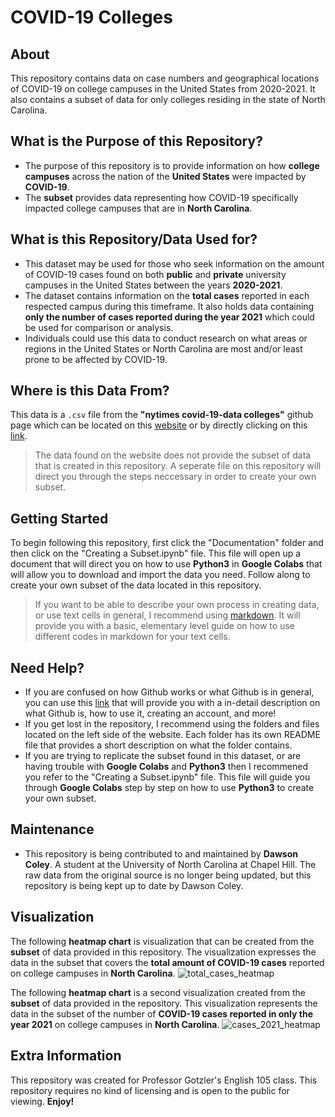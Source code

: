 # COVID-19 Colleges
## About
This repository contains data on case numbers and geographical locations of COVID-19 on college campuses in the United States from 2020-2021. It also contains a subset of data for only colleges residing in the state of North Carolina.

## What is the Purpose of this Repository?
* The purpose of this repository is to provide information on how **college campuses** across the nation of the **United States** were impacted by **COVID-19**.
* The **subset** provides data representing how COVID-19 specifically impacted college campuses that are in **North Carolina**.

## What is this Repository/Data Used for?
* This dataset may be used for those who seek information on the amount of COVID-19 cases found on both **public** and **private** university campuses in the United States between the years **2020-2021**.
*  The dataset contains information on the **total cases** reported in each respected campus during this timeframe. It also holds data containing **only the number of cases reported during the year 2021** which could be used for comparison or analysis.
*   Individuals could use this data to conduct research on what areas or regions in the United States or North Carolina are most and/or least prone to be affected by COVID-19.

## Where is this Data From?
This data is a `.csv` file from the **"nytimes covid-19-data colleges"** github page which can be located on this [website](https://github.com/nytimes/covid-19-data/tree/master/colleges) or by directly clicking on this [link](https://github.com/nytimes/covid-19-data/blob/master/colleges/colleges.csv).
> The data found on the website does not provide the subset of data that is created in this repository. A seperate file on this repository will direct you through the steps neccessary in order to create your own subset.

## Getting Started
To begin following this repository, first click the "Documentation" folder and then click on the "Creating a Subset.ipynb" file. This file will open up a document that will direct you on how to use **Python3** in **Google Colabs** that will allow you to download and import the data you need. Follow along to create your own subset of the data located in this repository.
> If you want to be able to describe your own process in creating data, or use text cells in general, I recommend using [markdown](https://markdownlivepreview.com/). It will provide you with a basic, elementary level guide on how to use different codes in markdown for your text cells.

## Need Help?
* If you are confused on how Github works or what Github is in general, you can use this [link](https://docs.github.com/en/get-started/start-your-journey/about-github-and-git) that will provide you with a in-detail description on what Github is, how to use it, creating an account, and more!
* If you get lost in the repository, I recommend using the folders and files located on the left side of the website. Each folder has its own README file that provides a short description on what the folder contains.
* If you are trying to replicate the subset found in this dataset, or are having trouble with **Google Colabs** and **Python3** then I recommened you refer to the "Creating a Subset.ipynb" file. This file will guide you through **Google Colabs** step by step on how to use **Python3** to create your own subset.

## Maintenance
* This repository is being contributed to and maintained by **Dawson Coley**. A student at the University of North Carolina at Chapel Hill. The raw data from the original source is no longer being updated, but this repository is being kept up to date by Dawson Coley.

## Visualization
The following **heatmap chart** is visualization that can be created from the **subset** of data provided in this repository. The visualization expresses the data in the subset that covers the **total amount of COVID-19 cases** reported on college campuses in **North Carolina**.
![total_cases_heatmap](https://github.com/user-attachments/assets/228815ba-79b8-446c-8183-8982e9a05498)

The following **heatmap chart** is a second visualization created from the **subset** of data provided in the repository. This visualization represents the data in the subset of the number of **COVID-19 cases reported in only the year 2021** on college campuses in **North Carolina**.
![cases_2021_heatmap](https://github.com/user-attachments/assets/3c3e70ce-859a-4824-8075-84cfa29727b7)

## Extra Information
This repository was created for Professor Gotzler's English 105 class. This repository requires no kind of licensing and is open to the public for viewing.
**Enjoy!**

